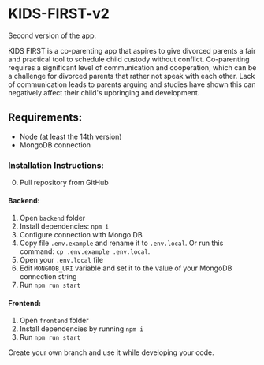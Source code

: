 # KIDS-FIRST-v2
Second version of the app.

KIDS FIRST is a co-parenting app that aspires to give divorced parents a fair and practical tool to schedule child custody without conflict. Co-parenting requires a significant level of communication and cooperation, which can be a challenge for divorced parents that rather not speak with each other. Lack of communication leads to parents arguing and studies have shown this can negatively affect their child's upbringing and development.

## Requirements:
- Node (at least the 14th version)
- MongoDB connection

<h3>Installation Instructions:</h3>

0. Pull repository from GitHub

<h4>Backend:</h4>

1. Open `backend` folder
2. Install dependencies: `npm i`
3. Configure connection with Mongo DB
4. Copy file `.env.example` and rename it to `.env.local`. Or run this command: `cp .env.example .env.local`.
5. Open your `.env.local` file
6. Edit `MONGODB_URI` variable and set it to the value of your MongoDB connection string 
7. Run `npm run start`


<h4>Frontend:</h4>

1. Open `frontend` folder
2. Install dependencies by running `npm i`
3. Run `npm run start`

Create your own branch and use it while developing your code.
